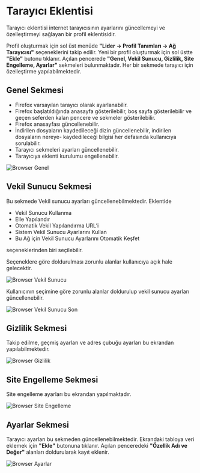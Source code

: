 # Tarayıcı Eklentisi

Tarayıcı eklentisi internet tarayıcısının ayarlarını güncellemeyi ve özelleştirmeyi sağlayan bir profil eklentisidir.

Profil oluşturmak için sol üst menüde **"Lider -> Profil   Tanımları -> Ağ Tarayıcısı"** seçeneklerini takip edilir. Yeni bir profil oluşturmak için sol üstte **"Ekle"** butonu tıklanır. Açılan pencerede **"Genel, Vekil Sunucu, Gizlilik, Site Engelleme, Ayarlar"** sekmeleri bulunmaktadır. Her bir sekmede tarayıcı için özelleştirme yapılabilmektedir.

## Genel Sekmesi

* Firefox varsayılan tarayıcı olarak ayarlanabilir. 
* Firefox başlatıldığında anasayfa gösterilebilir, boş sayfa gösterilebilir ve geçen seferden kalan pencere ve sekmeler gösterilebilir.
* Firefox anasayfası güncellenebilir.
* İndirilen   dosyaların   kaydedileceği   dizin   güncellenebilir,   indirilen   dosyaların   nereye- kaydedileceği bilgisi her defasında kullanıcıya sorulabilir.
* Tarayıcı sekmeleri ayarları güncellenebilir.
* Tarayıcıya eklenti kurulumu engellenebilir.

![Browser Genel](https://github.com/Pardus-LiderAhenk/lider-ahenk-docs/blob/master/1.0.0/images/browser-genel.png)

## Vekil Sunucu Sekmesi
Bu sekmede Vekil sunucu ayarları güncellenebilmektedir. Eklentide 

* Vekil Sunucu Kullanma
* Elle Yapılandır
* Otomatik Vekil Yapılandırma URL’i
* Sistem Vekil Sunucu Ayarlarını Kullan
* Bu Ağ için Vekil Sunucu Ayarlarını Otomatik Keşfet

seçeneklerinden biri seçilebilir.

Seçeneklere göre doldurulması zorunlu alanlar kullanıcıya açık hale gelecektir. 

![Browser Vekil Sunucu](https://github.com/Pardus-LiderAhenk/lider-ahenk-docs/blob/master/1.0.0/images/browser-vekil-sunucu.png)

Kullanıcının seçimine göre zorunlu alanlar doldurulup vekil sunucu ayarları güncellenebilir.

![Browser Vekil Sunucu Son](https://github.com/Pardus-LiderAhenk/lider-ahenk-docs/blob/master/1.0.0/images/browser-vekil-sunucu-son.png)

## Gizlilik Sekmesi

Takip edilme, geçmiş ayarları ve adres çubuğu ayarları bu ekrandan yapılabilmektedir.

![Browser Gizlilik](https://github.com/Pardus-LiderAhenk/lider-ahenk-docs/blob/master/1.0.0/images/browser-gizlilik.png)

## Site Engelleme Sekmesi

Site engelleme ayarları bu ekrandan yapılmaktadır.

![Browser Site Engelleme](https://github.com/Pardus-LiderAhenk/lider-ahenk-docs/blob/master/1.0.0/images/browser-site-engelleme.png)

## Ayarlar Sekmesi

Tarayıcı ayarları bu sekmeden güncellenebilmektedir. Ekrandaki tabloya veri eklemek için **"Ekle"** butonuna tıklanır. Açılan penceredeki **"Özellik Adı ve Değer"** alanları doldurularak kayıt eklenir.

![Browser Ayarlar](https://github.com/Pardus-LiderAhenk/lider-ahenk-docs/blob/master/1.0.0/images/browser-ayarlar.png)
